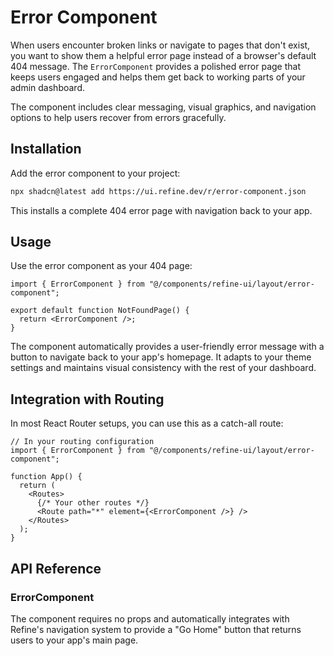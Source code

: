 # Error Component

When users encounter broken links or navigate to pages that don't exist, you want to show them a helpful error page instead of a browser's default 404 message. The `ErrorComponent` provides a polished error page that keeps users engaged and helps them get back to working parts of your admin dashboard.

The component includes clear messaging, visual graphics, and navigation options to help users recover from errors gracefully.

## Installation

Add the error component to your project:

```bash
npx shadcn@latest add https://ui.refine.dev/r/error-component.json
```

This installs a complete 404 error page with navigation back to your app.

## Usage

Use the error component as your 404 page:

```tsx
import { ErrorComponent } from "@/components/refine-ui/layout/error-component";

export default function NotFoundPage() {
  return <ErrorComponent />;
}
```

The component automatically provides a user-friendly error message with a button to navigate back to your app's homepage. It adapts to your theme settings and maintains visual consistency with the rest of your dashboard.

## Integration with Routing

In most React Router setups, you can use this as a catch-all route:

```tsx
// In your routing configuration
import { ErrorComponent } from "@/components/refine-ui/layout/error-component";

function App() {
  return (
    <Routes>
      {/* Your other routes */}
      <Route path="*" element={<ErrorComponent />} />
    </Routes>
  );
}
```

## API Reference

### ErrorComponent

The component requires no props and automatically integrates with Refine's navigation system to provide a "Go Home" button that returns users to your app's main page.
